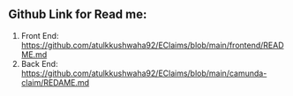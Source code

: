 ## Github Link for Read me:

1. Front End: https://github.com/atulkkushwaha92/EClaims/blob/main/frontend/README.md
2. Back End: https://github.com/atulkkushwaha92/EClaims/blob/main/camunda-claim/REDAME.md
